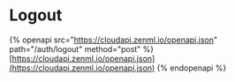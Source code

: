 # Logout

{% openapi src="https://cloudapi.zenml.io/openapi.json" path="/auth/logout" method="post" %}
[https://cloudapi.zenml.io/openapi.json](https://cloudapi.zenml.io/openapi.json)
{% endopenapi %}

